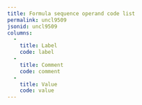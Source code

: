 ```yaml
---
title: Formula sequence operand code list
permalink: uncl9509
jsonid: uncl9509
columns:
  - 
    title: Label
    code: label
  - 
    title: Comment
    code: comment
  - 
    title: Value
    code: value
---
```

